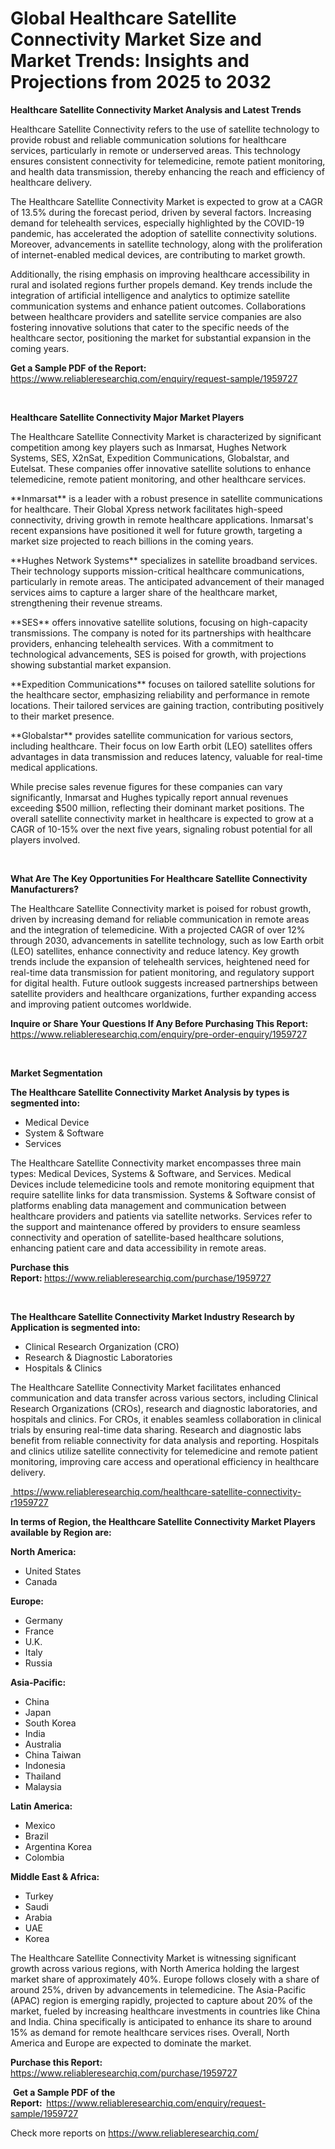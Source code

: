 <p><h1>Global Healthcare Satellite Connectivity Market Size and Market Trends: Insights and Projections from 2025 to 2032</h1></p><p><strong>Healthcare Satellite Connectivity Market Analysis and Latest Trends</strong></p>
<p><p>Healthcare Satellite Connectivity refers to the use of satellite technology to provide robust and reliable communication solutions for healthcare services, particularly in remote or underserved areas. This technology ensures consistent connectivity for telemedicine, remote patient monitoring, and health data transmission, thereby enhancing the reach and efficiency of healthcare delivery.</p><p>The Healthcare Satellite Connectivity Market is expected to grow at a CAGR of 13.5% during the forecast period, driven by several factors. Increasing demand for telehealth services, especially highlighted by the COVID-19 pandemic, has accelerated the adoption of satellite connectivity solutions. Moreover, advancements in satellite technology, along with the proliferation of internet-enabled medical devices, are contributing to market growth. </p><p>Additionally, the rising emphasis on improving healthcare accessibility in rural and isolated regions further propels demand. Key trends include the integration of artificial intelligence and analytics to optimize satellite communication systems and enhance patient outcomes. Collaborations between healthcare providers and satellite service companies are also fostering innovative solutions that cater to the specific needs of the healthcare sector, positioning the market for substantial expansion in the coming years.</p></p>
<p><strong>Get a Sample PDF of the Report:&nbsp;</strong> <a href="https://www.reliableresearchiq.com/enquiry/request-sample/1959727?utm_campaign=2456&utm_medium=2&utm_source=Github&utm_content=ia&utm_term=03032025&utm_id=healthcare-satellite-connectivity">https://www.reliableresearchiq.com/enquiry/request-sample/1959727</a></p>
<p>&nbsp;</p>
<p><strong>Healthcare Satellite Connectivity Major Market Players</strong></p>
<p><p>The Healthcare Satellite Connectivity Market is characterized by significant competition among key players such as Inmarsat, Hughes Network Systems, SES, X2nSat, Expedition Communications, Globalstar, and Eutelsat. These companies offer innovative satellite solutions to enhance telemedicine, remote patient monitoring, and other healthcare services.</p><p>**Inmarsat** is a leader with a robust presence in satellite communications for healthcare. Their Global Xpress network facilitates high-speed connectivity, driving growth in remote healthcare applications. Inmarsat's recent expansions have positioned it well for future growth, targeting a market size projected to reach billions in the coming years.</p><p>**Hughes Network Systems** specializes in satellite broadband services. Their technology supports mission-critical healthcare communications, particularly in remote areas. The anticipated advancement of their managed services aims to capture a larger share of the healthcare market, strengthening their revenue streams.</p><p>**SES** offers innovative satellite solutions, focusing on high-capacity transmissions. The company is noted for its partnerships with healthcare providers, enhancing telehealth services. With a commitment to technological advancements, SES is poised for growth, with projections showing substantial market expansion.</p><p>**Expedition Communications** focuses on tailored satellite solutions for the healthcare sector, emphasizing reliability and performance in remote locations. Their tailored services are gaining traction, contributing positively to their market presence.</p><p>**Globalstar** provides satellite communication for various sectors, including healthcare. Their focus on low Earth orbit (LEO) satellites offers advantages in data transmission and reduces latency, valuable for real-time medical applications.</p><p>While precise sales revenue figures for these companies can vary significantly, Inmarsat and Hughes typically report annual revenues exceeding $500 million, reflecting their dominant market positions. The overall satellite connectivity market in healthcare is expected to grow at a CAGR of 10-15% over the next five years, signaling robust potential for all players involved.</p></p>
<p>&nbsp;</p>
<p><strong>What Are The Key Opportunities For Healthcare Satellite Connectivity Manufacturers?</strong></p>
<p><p>The Healthcare Satellite Connectivity market is poised for robust growth, driven by increasing demand for reliable communication in remote areas and the integration of telemedicine. With a projected CAGR of over 12% through 2030, advancements in satellite technology, such as low Earth orbit (LEO) satellites, enhance connectivity and reduce latency. Key growth trends include the expansion of telehealth services, heightened need for real-time data transmission for patient monitoring, and regulatory support for digital health. Future outlook suggests increased partnerships between satellite providers and healthcare organizations, further expanding access and improving patient outcomes worldwide.</p></p>
<p><strong>Inquire or Share Your Questions If Any Before Purchasing This Report:</strong> <a href="https://www.reliableresearchiq.com/enquiry/pre-order-enquiry/1959727?utm_campaign=2456&utm_medium=2&utm_source=Github&utm_content=ia&utm_term=03032025&utm_id=healthcare-satellite-connectivity">https://www.reliableresearchiq.com/enquiry/pre-order-enquiry/1959727</a></p>
<p>&nbsp;</p>
<p><strong>Market Segmentation</strong></p>
<p><strong>The Healthcare Satellite Connectivity Market Analysis by types is segmented into:</strong></p>
<p><ul><li>Medical Device</li><li>System & Software</li><li>Services</li></ul></p>
<p><p>The Healthcare Satellite Connectivity market encompasses three main types: Medical Devices, Systems & Software, and Services. Medical Devices include telemedicine tools and remote monitoring equipment that require satellite links for data transmission. Systems & Software consist of platforms enabling data management and communication between healthcare providers and patients via satellite networks. Services refer to the support and maintenance offered by providers to ensure seamless connectivity and operation of satellite-based healthcare solutions, enhancing patient care and data accessibility in remote areas.</p></p>
<p><strong>Purchase this Report:&nbsp;</strong><a href="https://www.reliableresearchiq.com/purchase/1959727?utm_campaign=2456&utm_medium=2&utm_source=Github&utm_content=ia&utm_term=03032025&utm_id=healthcare-satellite-connectivity">https://www.reliableresearchiq.com/purchase/1959727</a></p>
<p>&nbsp;</p>
<p><strong>The Healthcare Satellite Connectivity Market Industry Research by Application is segmented into:</strong></p>
<p><ul><li>Clinical Research Organization (CRO)</li><li>Research & Diagnostic Laboratories</li><li>Hospitals & Clinics</li></ul></p>
<p><p>The Healthcare Satellite Connectivity Market facilitates enhanced communication and data transfer across various sectors, including Clinical Research Organizations (CROs), research and diagnostic laboratories, and hospitals and clinics. For CROs, it enables seamless collaboration in clinical trials by ensuring real-time data sharing. Research and diagnostic labs benefit from reliable connectivity for data analysis and reporting. Hospitals and clinics utilize satellite connectivity for telemedicine and remote patient monitoring, improving care access and operational efficiency in healthcare delivery.</p></p>
<p><a href="https://www.reliableresearchiq.com/healthcare-satellite-connectivity-r1959727?utm_campaign=2456&utm_medium=2&utm_source=Github&utm_content=ia&utm_term=03032025&utm_id=healthcare-satellite-connectivity">&nbsp;https://www.reliableresearchiq.com/healthcare-satellite-connectivity-r1959727</a></p>
<p><strong>In terms of Region, the Healthcare Satellite Connectivity Market Players available by Region are:</strong></p>
<p>
    <p> <strong> North America: </strong>
        <ul>
            <li>United States</li>
            <li>Canada</li>
        </ul>
        </p> 
    <p> <strong> Europe: </strong>
        <ul>
            <li>Germany</li>
            <li>France</li>
            <li>U.K.</li>
            <li>Italy</li>
            <li>Russia</li>
        </ul>
        </p> 
    <p> <strong> Asia-Pacific: </strong>
        <ul>
            <li>China</li>
            <li>Japan</li>
            <li>South Korea</li>
            <li>India</li>
            <li>Australia</li>
            <li>China Taiwan</li>
            <li>Indonesia</li>
            <li>Thailand</li>
            <li>Malaysia</li>
        </ul>
        </p> 
    <p> <strong> Latin America: </strong>
        <ul>
            <li>Mexico</li>
            <li>Brazil</li>
            <li>Argentina Korea</li>
            <li>Colombia</li>
        </ul>
        </p> 
    <p> <strong> Middle East & Africa: </strong>
        <ul>
            <li>Turkey</li>
            <li>Saudi</li>
            <li>Arabia</li>
            <li>UAE</li>
            <li>Korea</li>
        </ul>
    </p>
    </p>
<p><p>The Healthcare Satellite Connectivity Market is witnessing significant growth across various regions, with North America holding the largest market share of approximately 40%. Europe follows closely with a share of around 25%, driven by advancements in telemedicine. The Asia-Pacific (APAC) region is emerging rapidly, projected to capture about 20% of the market, fueled by increasing healthcare investments in countries like China and India. China specifically is anticipated to enhance its share to around 15% as demand for remote healthcare services rises. Overall, North America and Europe are expected to dominate the market.</p></p>
<p><strong>Purchase this Report: </strong><a href="https://www.reliableresearchiq.com/purchase/1959727?utm_campaign=2456&utm_medium=2&utm_source=Github&utm_content=ia&utm_term=03032025&utm_id=healthcare-satellite-connectivity">https://www.reliableresearchiq.com/purchase/1959727</a></p>
<p>&nbsp;<strong>Get a Sample PDF of the Report:&nbsp;&nbsp;</strong><a href="https://www.reliableresearchiq.com/enquiry/request-sample/1959727?utm_campaign=2456&utm_medium=2&utm_source=Github&utm_content=ia&utm_term=03032025&utm_id=healthcare-satellite-connectivity">https://www.reliableresearchiq.com/enquiry/request-sample/1959727</a></p>
<p><strong></strong></p>
<p>Check more reports on <a href="https://www.reliableresearchiq.com/?utm_campaign=2456&utm_medium=2&utm_source=Github&utm_content=ia&utm_term=03032025&utm_id=healthcare-satellite-connectivity">https://www.reliableresearchiq.com/</a></p>